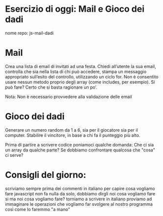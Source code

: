 # Esercizio di oggi: Mail e Gioco dei dadi

nome repo: js-mail-dadi

# Mail

Crea una lista di email di invitati ad una festa. Chiedi all’utente la sua email, controlla che sia nella lista di chi può accedere, stampa un messaggio appropriato sull’esito del controllo, utilizzando un ciclo for. Non è consentito usare nessun metodo proprio degli array (come includes, per esempio). Si può fare? Certo che si basta ragionare un po’.

Nota: Non è necessario provvedere alla validazione delle email

# Gioco dei dadi

Generare un numero random da 1 a 6, sia per il giocatore sia per il computer. Stabilire il vincitore, in base a chi fa il punteggio più alto.

Prima di partire a scrivere codice poniamoci qualche domanda: Che ci sia un array da qualche parte? Se dobbiamo confrontare qualcosa che "cosa" ci serve?

# Consigli del giorno:

scriviamo sempre prima dei commenti in italiano per capire cosa vogliamo fare
javascript non fa nulla da solo, dobbiamo dirgli noi cosa vogliamo fare
si ma noi cosa vogliamo fare?
torniamo a scrivere in italiano
proviamo ad immaginare le operazioni che vogliamo far svolgere al nostro programma così come lo faremmo "a mano"